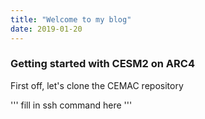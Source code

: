 ```yaml
---
title: "Welcome to my blog"
date: 2019-01-20
---
```


### Getting started with CESM2 on ARC4

First off, let's clone the CEMAC repository

'''
fill in ssh command here
'''
